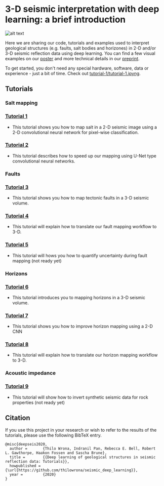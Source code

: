 # 3-D seismic interpretation with deep learning: a brief introduction

![alt text](https://github.com/thilowrona/seismic_deep_learning/blob/master/image.png)

Here we are sharing our code, tutorials and examples used to interpret geological structures (e.g. faults, salt bodies and horizones) in 2-D and/or 3-D seismic reflection data using deep learning. You can find a few visual examples on our [poster](https://www.thilowrona.com/posters) and more technical details in our [preprint](https://eartharxiv.org/repository/view/1683/).

To get started, you don't need any special hardware, software, data or experience - just a bit of time. 
Check out [tutorial-1/tutorial-1.ipyng](https://github.com/thilowrona/seismic_deep_learning/blob/master/tutorial-1/tutorial-1.ipynb).


## Tutorials
### Salt mapping
### [Tutorial 1](https://github.com/thilowrona/seismic_deep_learning/blob/master/tutorial-1/tutorial-1.ipynb)
- This tutorial shows you how to map salt in a 2-D seismic image using a 2-D convolutional neural network for pixel-wise classification.

### [Tutorial 2](https://github.com/thilowrona/seismic_deep_learning/blob/master/tutorial-2/tutorial-2.ipynb)
- This tutorial describes how to speed up our mapping using U-Net type convolutional neural networks.

### Faults
### [Tutorial 3](https://github.com/thilowrona/seismic_deep_learning/blob/master/tutorial-3/tutorial-3.ipynb)
- This tutorial shows you how to map tectonic faults in a 3-D seismic volume.

### [Tutorial 4](https://github.com/thilowrona/seismic_deep_learning/blob/master/tutorial-4/tutorial-4.ipynb)
- This tutorial will explain how to translate our fault mapping workflow to 3-D.

### [Tutorial 5](https://github.com/thilowrona/seismic_deep_learning/blob/master/tutorial-5/tutorial-5.ipynb)
- This tutorial will hows you how to quantify uncertainty during fault mapping (not ready yet)

### Horizons
### [Tutorial 6](https://github.com/thilowrona/seismic_deep_learning/blob/master/tutorial-6/tutorial-6.ipynb)
- This tutorial introduces you to mapping horizons in a 3-D seismic volume.

### [Tutorial 7](https://github.com/thilowrona/seismic_deep_learning/blob/master/tutorial-7/tutorial-7.ipynb)
- This tutorial shows you how to improve horizon mapping using a 2-D CNN

### [Tutorial 8](https://github.com/thilowrona/seismic_deep_learning/blob/master/tutorial-8/tutorial-8.ipynb)
- This tutorial will explain how to translate our horizon mapping workflow to 3-D.

### Acoustic impedance
### [Tutorial 9](https://github.com/thilowrona/seismic_deep_learning/blob/master/tutorial-9/tutorial-9.ipynb)
- This tutorial will show how to invert synthetic seismic data for rock properties (not ready yet)



## Citation
If you use this project in your research or wish to refer to the results of the tutorials, please use the following BibTeX entry.
```
@misc{deepseis2020,
  author =       {Thilo Wrona, Indranil Pan, Rebecca E. Bell, Robert L. Gawthorpe, Haakon Fossen and Sascha Brune},
  title =        {{Deep learning of geological structures in seismic reflection data: Tutorials}},
  howpublished = {\url{https://github.com/thilowrona/seismic_deep_learning}},
  year =         {2020}
}
```
